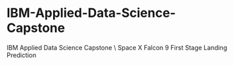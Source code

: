 # IBM-Applied-Data-Science-Capstone
IBM Applied Data Science Capstone \\ Space X Falcon 9 First Stage Landing Prediction
